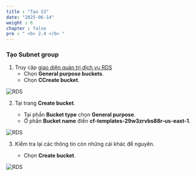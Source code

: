 ```yaml
---
title : "Tạo S3"
date: "2025-06-14"
weight : 6
chapter : false
pre : " <b> 2.4 </b> "
---
```


### Tạo Subnet group ###

1. Truy cập [giao diện quản trị dịch vụ RDS](https://console.aws.amazon.com/s3)
   + Chọn **General purpose buckets**.
   + Chọn **CCreate bucket**.

![RDS](/images/2.prerequisite/S3_1.png)

2. Tại trang **Create bucket**.

    + Tại phần **Bucket type** chọn **General purpose**.
    + Ở phần **Bucket name** điền **cf-templates-29w3zrvbs88r-us-east-1**.

![RDS](/images/2.prerequisite/S3_2.2.png)

3. Kiểm tra lại các thông tin còn những cái khác để nguyên. 

    + Chọn **Create bucket**.

![RDS](/images/2.prerequisite/S3_3.png)


